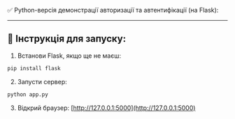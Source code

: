 ✅ Python-версія демонстрації авторизації та автентифікації (на Flask):  


---

## 🚀 Інструкція для запуску:

1. Встанови Flask, якщо ще не маєш:
```bash
pip install flask
```

2. Запусти сервер:
```bash
python app.py
```

3. Відкрий браузер: [http://127.0.0.1:5000](http://127.0.0.1:5000)
